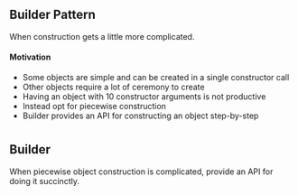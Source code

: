 ## Builder Pattern
When construction gets a little more complicated.
#### Motivation
* Some objects are simple and can be created in a single constructor call
* Other objects require a lot of ceremony to create
* Having an object with 10 constructor arguments is not productive
* Instead opt for piecewise construction 
* Builder provides an API for constructing an object step-by-step

#
## Builder
When piecewise object construction is complicated, provide an API for doing it succinctly.